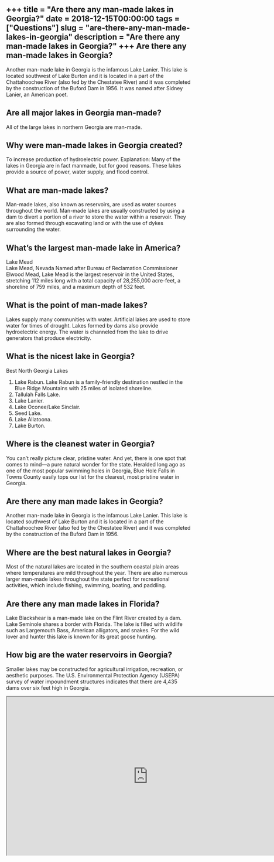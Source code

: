 +++
title = "Are there any man-made lakes in Georgia?"
date = 2018-12-15T00:00:00
tags = ["Questions"]
slug = "are-there-any-man-made-lakes-in-georgia"
description = "Are there any man-made lakes in Georgia?"
+++
Are there any man-made lakes in Georgia?
----------------------------------------

Another man-made lake in Georgia is the infamous Lake Lanier. This lake is located southwest of Lake Burton and it is located in a part of the Chattahoochee River (also fed by the Chestatee River) and it was completed by the construction of the Buford Dam in 1956. It was named after Sidney Lanier, an American poet.

Are all major lakes in Georgia man-made?
----------------------------------------

All of the large lakes in northern Georgia are man-made.

Why were man-made lakes in Georgia created?
-------------------------------------------

To increase production of hydroelectric power. Explanation: Many of the lakes in Georgia are in fact manmade, but for good reasons. These lakes provide a source of power, water supply, and flood control.

What are man-made lakes?
------------------------

Man-made lakes, also known as reservoirs, are used as water sources throughout the world. Man-made lakes are usually constructed by using a dam to divert a portion of a river to store the water within a reservoir. They are also formed through excavating land or with the use of dykes surrounding the water.

What’s the largest man-made lake in America?
--------------------------------------------

Lake Mead  
Lake Mead, Nevada Named after Bureau of Reclamation Commissioner Elwood Mead, Lake Mead is the largest reservoir in the United States, stretching 112 miles long with a total capacity of 28,255,000 acre-feet, a shoreline of 759 miles, and a maximum depth of 532 feet.

What is the point of man-made lakes?
------------------------------------

Lakes supply many communities with water. Artificial lakes are used to store water for times of drought. Lakes formed by dams also provide hydroelectric energy. The water is channeled from the lake to drive generators that produce electricity.

What is the nicest lake in Georgia?
-----------------------------------

Best North Georgia Lakes

1. Lake Rabun. Lake Rabun is a family-friendly destination nestled in the Blue Ridge Mountains with 25 miles of isolated shoreline.
2. Tallulah Falls Lake.
3. Lake Lanier.
4. Lake Oconee/Lake Sinclair.
5. Seed Lake.
6. Lake Allatoona.
7. Lake Burton.

Where is the cleanest water in Georgia?
---------------------------------------

You can’t really picture clear, pristine water. And yet, there is one spot that comes to mind—a pure natural wonder for the state. Heralded long ago as one of the most popular swimming holes in Georgia, Blue Hole Falls in Towns County easily tops our list for the clearest, most pristine water in Georgia.

Are there any man made lakes in Georgia?
----------------------------------------

Another man-made lake in Georgia is the infamous Lake Lanier. This lake is located southwest of Lake Burton and it is located in a part of the Chattahoochee River (also fed by the Chestatee River) and it was completed by the construction of the Buford Dam in 1956.

Where are the best natural lakes in Georgia?
--------------------------------------------

Most of the natural lakes are located in the southern coastal plain areas where temperatures are mild throughout the year. There are also numerous larger man-made lakes throughout the state perfect for recreational activities, which include fishing, swimming, boating, and paddling.

Are there any man made lakes in Florida?
----------------------------------------

Lake Blackshear is a man-made lake on the Flint River created by a dam. Lake Seminole shares a border with Florida. The lake is filled with wildlife such as Largemouth Bass, American alligators, and snakes. For the wild lover and hunter this lake is known for its great goose hunting.

How big are the water reservoirs in Georgia?
--------------------------------------------

Smaller lakes may be constructed for agricultural irrigation, recreation, or aesthetic purposes. The U.S. Environmental Protection Agency (USEPA) survey of water impoundment structures indicates that there are 4,435 dams over six feet high in Georgia.

<iframe allow="accelerometer; autoplay; clipboard-write; encrypted-media; gyroscope; picture-in-picture" allowfullscreen="" class="__youtube_prefs__  epyt-is-override  no-lazyload" data-no-lazy="1" data-origheight="433" data-origwidth="770" data-skipgform_ajax_framebjll="" height="433" id="_ytid_46676" loading="lazy" src="https://www.youtube.com/embed/m2gRUz3Iy2k?enablejsapi=1&autoplay=0&cc_load_policy=0&cc_lang_pref=&iv_load_policy=1&loop=0&modestbranding=0&rel=1&fs=1&playsinline=0&autohide=2&theme=dark&color=red&controls=1&" title="YouTube player" width="770"></iframe>